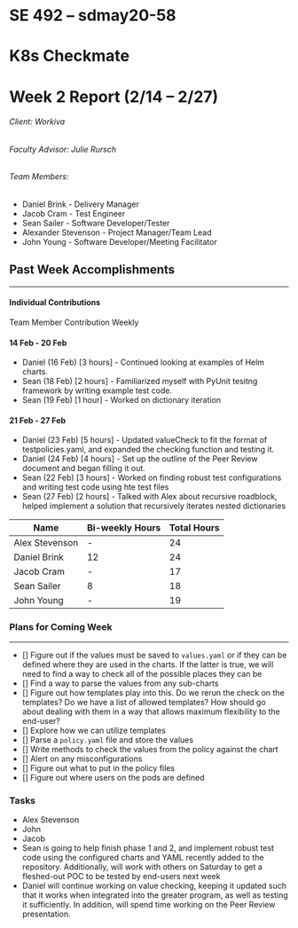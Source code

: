 ﻿# SE 492 – sdmay20-58
# K8s Checkmate
# Week 2 Report (2/14 – 2/27)
###### Client: Workiva
###### Faculty Advisor: Julie Rursch
###### Team Members:
- Daniel Brink - Delivery Manager
- Jacob Cram - Test Engineer
- Sean Sailer - Software Developer/Tester
- Alexander Stevenson - Project Manager/Team Lead
- John Young - Software Developer/Meeting Facilitator


## Past Week Accomplishments
---
#### Individual Contributions
Team Member Contribution Weekly


#### 14 Feb - 20 Feb
- Daniel (16 Feb) [3 hours] - Continued looking at examples of Helm charts.
- Sean (18 Feb) [2 hours] - Familiarized myself with PyUnit tesitng framework by writing example test code.
- Sean (19 Feb) [1 hour] - Worked on dictionary iteration



#### 21 Feb - 27 Feb
- Daniel (23 Feb) [5 hours] - Updated valueCheck to fit the format of testpolicies.yaml, and expanded the checking function and testing it.
- Daniel (24 Feb) [4 hours] - Set up the outline of the Peer Review document and began filling it out.
- Sean (22 Feb) [3 hours] - Worked on finding robust test configurations and writing test code using hte test files
- Sean (27 Feb) [2 hours] - Talked with Alex about recursive roadblock, helped implement a solution that recursively iterates nested dictionaries


| Name  | Bi-weekly Hours | Total Hours  |
|---|---|---|
| Alex Stevenson  | -  | 24  |
| Daniel Brink  | 12  | 24  |
| Jacob Cram  | -  |  17 |
| Sean Sailer  | 8  | 18  |
| John Young  | -  | 19 |


### Plans for Coming Week
---
- [] Figure out if the values must be saved to `values.yaml` or if they can be defined where they are used in the charts. If the latter is true, we will need to find a way to check all of the possible places they can be
- [] Find a way to parse the values from any sub-charts
- [] Figure out how templates play into this. Do we rerun the check on the templates? Do we have a list of allowed templates? How should go about dealing with them in a way that allows maximum flexibility to the end-user?
- [] Explore how we can utilize templates
- [] Parse a `policy.yaml` file and store the values
- [] Write methods to check the values from the policy against the chart
- [] Alert on any misconfigurations
- [] Figure out what to put in the policy files
- [] Figure out where users on the pods are defined

### Tasks 

- Alex Stevenson 
- John 
- Jacob 
- Sean is going to help finish phase 1 and 2, and implement robust test code using the configured charts and YAML recently added to the repository. Additionally, will work with others on Saturday to get a fleshed-out POC to be tested by end-users next week
- Daniel will continue working on value checking, keeping it updated such that it works when integrated into the greater program, as well as testing it sufficiently.  In addition, will spend time working on the Peer Review presentation.
